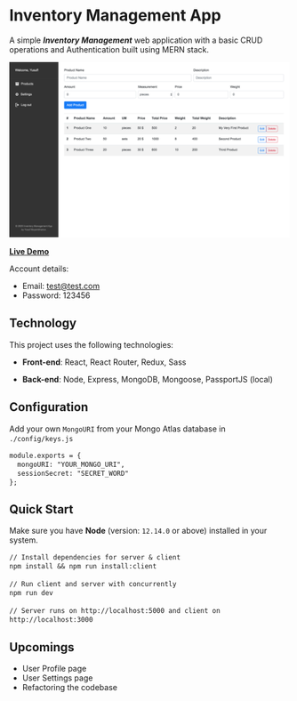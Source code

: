 # Inventory Management App

A simple ***Inventory Management*** web application with a basic CRUD operations and Authentication built using MERN stack.

![Dashboard](./client/src/images/dashboard.png)

**[Live Demo](https://inventorymt.herokuapp.com)**

Account details:
- Email: test@test.com
- Password: 123456

## Technology
This project uses the following technologies:

- **Front-end**: React, React Router, Redux, Sass

- **Back-end**: Node, Express, MongoDB, Mongoose, PassportJS (local)

## Configuration
Add your own `MongoURI` from your Mongo Atlas database in `./config/keys.js`

```
module.exports = {
  mongoURI: "YOUR_MONGO_URI",
  sessionSecret: "SECRET_WORD"
};
```

## Quick Start

Make sure you have **Node** (version: `12.14.0` or above) installed in your system.

```
// Install dependencies for server & client
npm install && npm run install:client

// Run client and server with concurrently
npm run dev

// Server runs on http://localhost:5000 and client on http://localhost:3000
```

## Upcomings
- User Profile page
- User Settings page
- Refactoring the codebase